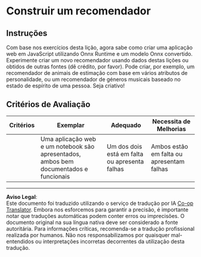 <!--
CO_OP_TRANSLATOR_METADATA:
{
  "original_hash": "799ed651e2af0a7cad17c6268db11578",
  "translation_date": "2025-09-03T18:08:58+00:00",
  "source_file": "4-Classification/4-Applied/assignment.md",
  "language_code": "pt"
}
-->
# Construir um recomendador

## Instruções

Com base nos exercícios desta lição, agora sabe como criar uma aplicação web em JavaScript utilizando Onnx Runtime e um modelo Onnx convertido. Experimente criar um novo recomendador usando dados destas lições ou obtidos de outras fontes (dê crédito, por favor). Pode criar, por exemplo, um recomendador de animais de estimação com base em vários atributos de personalidade, ou um recomendador de géneros musicais baseado no estado de espírito de uma pessoa. Seja criativo!

## Critérios de Avaliação

| Critérios | Exemplar                                                              | Adequado                              | Necessita de Melhorias            |
| --------- | --------------------------------------------------------------------- | ------------------------------------- | --------------------------------- |
|           | Uma aplicação web e um notebook são apresentados, ambos bem documentados e funcionais | Um dos dois está em falta ou apresenta falhas | Ambos estão em falta ou apresentam falhas |

---

**Aviso Legal**:  
Este documento foi traduzido utilizando o serviço de tradução por IA [Co-op Translator](https://github.com/Azure/co-op-translator). Embora nos esforcemos para garantir a precisão, é importante notar que traduções automáticas podem conter erros ou imprecisões. O documento original na sua língua nativa deve ser considerado a fonte autoritária. Para informações críticas, recomenda-se a tradução profissional realizada por humanos. Não nos responsabilizamos por quaisquer mal-entendidos ou interpretações incorretas decorrentes da utilização desta tradução.